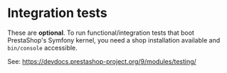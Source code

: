 # Integration tests

These are **optional**. To run functional/integration tests that boot PrestaShop's Symfony kernel,
you need a shop installation available and `bin/console` accessible.

See: https://devdocs.prestashop-project.org/9/modules/testing/
